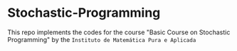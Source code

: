 # Stochastic-Programming
This repo implements the codes for the course "Basic Course on Stochastic Programming" by the `Instituto de Matemática Pura e Aplicada`
